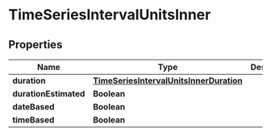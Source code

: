 

# TimeSeriesIntervalUnitsInner


## Properties

| Name | Type | Description | Notes |
|------------ | ------------- | ------------- | -------------|
|**duration** | [**TimeSeriesIntervalUnitsInnerDuration**](TimeSeriesIntervalUnitsInnerDuration.md) |  |  [optional] |
|**durationEstimated** | **Boolean** |  |  [optional] |
|**dateBased** | **Boolean** |  |  [optional] |
|**timeBased** | **Boolean** |  |  [optional] |




